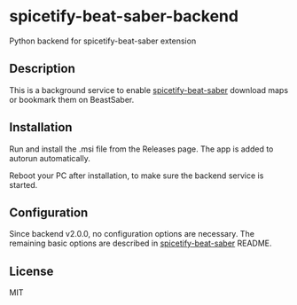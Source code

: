 # spicetify-beat-saber-backend
Python backend for spicetify-beat-saber extension

## Description
This is a background service to enable [spicetify-beat-saber](https://github.com/kuba2k2/spicetify-beat-saber) download maps or bookmark them on BeastSaber.

## Installation
Run and install the .msi file from the Releases page. The app is added to autorun automatically.

Reboot your PC after installation, to make sure the backend service is started.

## Configuration

Since backend v2.0.0, no configuration options are necessary. The remaining basic options are described in [spicetify-beat-saber](https://github.com/kuba2k2/spicetify-beat-saber) README.

## License
MIT
